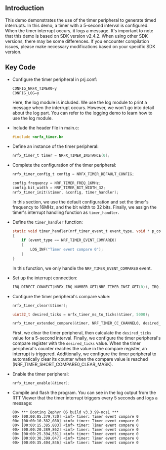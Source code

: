 ## Introduction
This demo demonstrates the use of the timer peripheral to generate timed interrupts. In this demo, a timer with a 5-second interval is configured. When the timer interrupt occurs, it logs a message. It's important to note that this demo is based on SDK version v2.4.2. When using other SDK versions, there may be some differences. If you encounter compilation issues, please make necessary modifications based on your specific SDK version.

## Key Code
* Configure the timer peripheral in prj.conf:
    ```c
    CONFIG_NRFX_TIMER0=y
    CONFIG_LOG=y
    ```
    Here, the log module is included. We use the log module to print a message when the interrupt occurs. However, we won't go into detail about the log part. You can refer to the logging demo to learn how to use the log module.

* Include the header file in main.c:
    ```c
    #include <nrfx_timer.h>
    ```

* Define an instance of the timer peripheral:
    ```c
    nrfx_timer_t timer = NRFX_TIMER_INSTANCE(0);
    ```

* Complete the configuration of the timer peripheral:
    ```c
    nrfx_timer_config_t config = NRFX_TIMER_DEFAULT_CONFIG;
	
    config.frequency = NRF_TIMER_FREQ_16MHz;
    config.bit_width = NRF_TIMER_BIT_WIDTH_32;
    nrfx_timer_init(&timer, &config, timer_handler);
    ```
    In this section, we use the default configuration and set the timer's frequency to 16MHz, and the bit width to 32 bits. Finally, we assign the timer's interrupt handling function as `timer_handler`.

* Define the `timer_handler` function:
    ```c
    static void timer_handler(nrf_timer_event_t event_type, void * p_context)
    {
        if (event_type == NRF_TIMER_EVENT_COMPARE0)
        {
            LOG_INF("Timer event compare 0");
        }
    }
    ```
    In this function, we only handle the `NRF_TIMER_EVENT_COMPARE0` event.

* Set up the interrupt connection:
    ```c
    IRQ_DIRECT_CONNECT(NRFX_IRQ_NUMBER_GET(NRF_TIMER_INST_GET(0)), IRQ_PRIO_LOWEST, NRFX_TIMER_INST_HANDLER_GET(0), 0);
    ```

* Configure the timer peripheral's compare value:
    ```c
    nrfx_timer_clear(&timer);

    uint32_t desired_ticks = nrfx_timer_ms_to_ticks(&timer, 5000);

    nrfx_timer_extended_compare(&timer, NRF_TIMER_CC_CHANNEL0, desired_ticks, NRF_TIMER_SHORT_COMPARE0_CLEAR_MASK, true);
    ```
    First, we clear the timer peripheral, then calculate the `desired_ticks` value for a 5-second interval. Finally, we configure the timer peripheral's compare register with the `desired_ticks` value. When the timer peripheral's counter reaches the value in the compare register, an interrupt is triggered. Additionally, we configure the timer peripheral to automatically clear its counter when the compare value is reached (NRF_TIMER_SHORT_COMPARE0_CLEAR_MASK).

* Enable the timer peripheral:
    ```c
    nrfx_timer_enable(&timer);
    ```

* Compile and flash the program. You can see in the log output from the RTT Viewer that the timer interrupt triggers every 5 seconds and logs a message:
    ```
    00> *** Booting Zephyr OS build v3.3.99-ncs1 ***
    00> [00:00:05.379,730] <inf> timer: Timer event compare 0
    00> [00:00:10.382,080] <inf> timer: Timer event compare 0
    00> [00:00:15.385,803] <inf> timer: Timer event compare 0
    00> [00:00:20.389,862] <inf> timer: Timer event compare 0
    00> [00:00:25.394,531] <inf> timer: Timer event compare 0
    00> [00:00:30.399,047] <inf> timer: Timer event compare 0
    00> [00:00:35.404,846] <inf> timer: Timer event compare 0
    ```